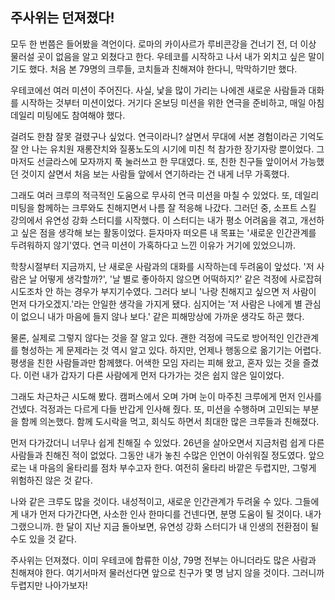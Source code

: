 ## 주사위는 던져졌다!

모두 한 번쯤은 들어봤을 격언이다. 로마의 카이사르가 루비콘강을 건너기 전, 더 이상 물러설 곳이 없음을 알고 외쳤다고 한다. 우테코를 시작하고 나서 내가 외치고 싶은 말이기도 했다. 처음 본 79명의 크루들, 코치들과 친해져야 한다니, 막막하기만 했다.

우테코에선 여러 미션이 주어진다. 사실, 낯을 많이 가리는 나에겐 새로운 사람들과 대화를 시작하는 것부터 미션이었다. 거기다 온보딩 미션을 위한 연극을 준비하고, 매일 아침 데일리 미팅에도 참여해야 했다.

걸려도 한참 잘못 걸렸구나 싶었다. 연극이라니? 살면서 무대에 서본 경험이라곤 기억도 잘 안 나는 유치원 재롱잔치와 질풍노도의 시기에 미친 척 참가한 장기자랑 뿐이었다. 그마저도 선글라스에 모자까지 푹 눌러쓰고 한 무대였다. 또, 친한 친구들 앞이어서 가능했던 것이지 살면서 처음 보는 사람들 앞에서 연기하라는 건 내게 너무 가혹했다.

그래도 여러 크루의 적극적인 도움으로 무사히 연극 미션을 마칠 수 있었다. 또, 데일리 미팅을 함께하는 크루와도 친해지면서 나름 잘 적응해 나갔다. 그러던 중, 소프트 스킬 강의에서 유연성 강화 스터디를 시작했다. 이 스터디는 내가 평소 어려움을 겪고, 개선하고 싶은 점을 생각해 보는 활동이었다. 듣자마자 떠오른 내 목표는 '새로운 인간관계를 두려워하지 않기'였다. 연극 미션이 가혹하다고 느낀 이유가 거기에 있었으니까.

학창시절부터 지금까지, 난 새로운 사람과의 대화를 시작하는데 두려움이 앞섰다. '저 사람은 날 어떻게 생각할까?', '날 별로 좋아하지 않으면 어떡하지?' 같은 걱정에 사로잡혀 시도조차 안 하는 경우가 부지기수였다. 그러다 보니 '나랑 친해지고 싶으면 저 사람이 먼저 다가오겠지.'라는 안일한 생각을 가지게 됐다. 심지어는 '저 사람은 나에게 별 관심이 없으니 내가 마음에 들지 않나 보다.' 같은 피해망상에 가까운 생각도 하곤 했다.

물론, 실제로 그렇지 않다는 것을 잘 알고 있다. 괜한 걱정에 극도로 방어적인 인간관계를 형성하는 게 문제라는 것 역시 알고 있다. 하지만, 언제나 행동으로 옮기기는 어렵다. 평생을 친한 사람들과만 함께했다. 어색한 모임 자리는 피해 왔고, 혼자 있는 것을 즐겼다. 이런 내가 갑자기 다른 사람에게 먼저 다가가는 것은 쉽지 않은 일이었다.

그래도 차근차근 시도해 봤다. 캠퍼스에서 오며 가며 눈이 마주친 크루에게 먼저 인사를 건넸다. 걱정과는 다르게 다들 반갑게 인사해 줬다. 또, 미션을 수행하며 고민되는 부분을 함께 의논했다. 함께 도시락을 먹고, 회식도 하면서 최대한 많은 크루들과 친해졌다.

먼저 다가갔더니 너무나 쉽게 친해질 수 있었다. 26년을 살아오면서 지금처럼 쉽게 다른 사람들과 친해진 적이 없었다. 그동안 내가 놓친 수많은 인연이 아쉬워질 정도였다. 앞으로는 내 마음의 울타리를 점차 부수고자 한다. 여전히 울타리 바깥은 두렵지만, 그렇게 위험하진 않은 것 같다.

나와 같은 크루도 많을 것이다. 내성적이고, 새로운 인간관계가 두려울 수 있다. 그들에게 내가 먼저 다가간다면, 사소한 인사 한마디를 건넨다면, 분명 도움이 될 것이다. 내가 그랬으니까. 한 달이 지난 지금 돌아보면, 유연성 강화 스터디가 내 인생의 전환점이 될 수도 있을 것 같다.

주사위는 던져졌다. 이미 우테코에 합류한 이상, 79명 전부는 아니더라도 많은 사람과 친해져야 한다. 여기서마저 물러선다면 앞으로 친구가 몇 명 남지 않을 것이다. 그러니까 두렵지만 나아가보자!

